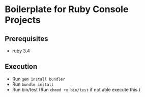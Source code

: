 # Boilerplate for Ruby Console Projects

## Prerequisites
- ruby 3.4

## Execution
- Run `gem install bundler`
- Run `bundle install`
- Run bin/test (Run `chmod +x bin/test` if not able execute this.)
